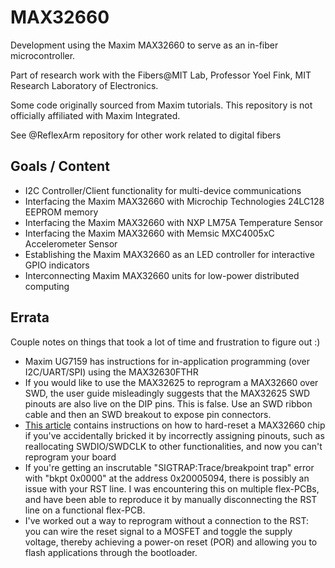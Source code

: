 # MAX32660
Development using the Maxim MAX32660 to serve as an in-fiber microcontroller.

Part of research work with the Fibers@MIT Lab, Professor Yoel Fink, MIT Research Laboratory of Electronics.

Some code originally sourced from Maxim tutorials. This repository is not officially affiliated with Maxim Integrated.

See @ReflexArm repository for other work related to digital fibers

## Goals / Content
* I2C Controller/Client functionality for multi-device communications
* Interfacing the Maxim MAX32660 with Microchip Technologies 24LC128 EEPROM memory
* Interfacing the Maxim MAX32660 with NXP LM75A Temperature Sensor
* Interfacing the Maxim MAX32660 with Memsic MXC4005xC Accelerometer Sensor
* Establishing the Maxim MAX32660 as an LED controller for interactive GPIO indicators
* Interconnecting Maxim MAX32660 units for low-power distributed computing

## Errata
Couple notes on things that took a lot of time and frustration to figure out :)
* Maxim UG7159 has instructions for in-application programming (over I2C/UART/SPI) using the MAX32630FTHR
* If you would like to use the MAX32625 to reprogram a MAX32660 over SWD, the user guide misleadingly suggests that the MAX32625 SWD pinouts are also live on the DIP pins. This is false. Use an SWD ribbon cable and then an SWD breakout to expose pin connectors.
* [This article](https://maximsupport.microsoftcrmportals.com/en-us/knowledgebase/article/KA-03553) contains instructions on how to hard-reset a MAX32660 chip if you've accidentally bricked it by incorrectly assigning pinouts, such as reallocating SWDIO/SWDCLK to other functionalities, and now you can't reprogram your board
* If you're getting an inscrutable "SIGTRAP:Trace/breakpoint trap" error with "bkpt 0x0000" at the address 0x20005094, there is possibly an issue with your RST line. I was encountering this on multiple flex-PCBs, and have been able to reproduce it by manually disconnecting the RST line on a functional flex-PCB.
* I've worked out a way to reprogram without a connection to the RST: you can wire the reset signal to a MOSFET and toggle the supply voltage, thereby achieving a power-on reset (POR) and allowing you to flash applications through the bootloader.
